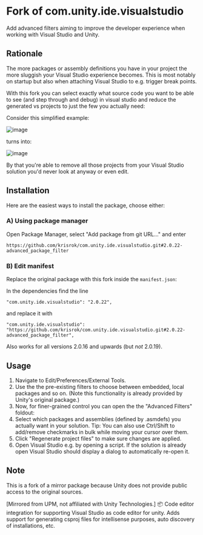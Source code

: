 # Fork of com.unity.ide.visualstudio

Add advanced filters aiming to improve the developer experience when working with Visual Studio and Unity.

## Rationale
The more packages or assembly definitions you have in your project the more sluggish your Visual Studio experience becomes.
This is most notably on startup but also when attaching Visual Studio to e.g. trigger break points.

With this fork you can select exactly what source code you want to be able to see (and step through and debug) in visual studio and reduce the generated vs projects to just the few you actually need:

Consider this simplified example:

![image](https://user-images.githubusercontent.com/3404365/192978093-41356aed-2333-4dbe-9aad-95e371720f31.png)

turns into:

![image](https://user-images.githubusercontent.com/3404365/192978279-5caf95cd-7a1e-4fe0-bc93-8fd05cc89e2d.png)

By that you're able to remove all those projects from your Visual Studio solution you'd never look at anyway or even edit.

## Installation
Here are the easiest ways to install the package, choose either:

### A) Using package manager
Open Package Manager, select "Add package from git URL..." and enter
```
https://github.com/krisrok/com.unity.ide.visualstudio.git#2.0.22-advanced_package_filter
```

### B) Edit manifest
Replace the original package with this fork inside the `manifest.json`:

In the dependencies find the line 

```
"com.unity.ide.visualstudio": "2.0.22",
```

and replace it with

```
"com.unity.ide.visualstudio": "https://github.com/krisrok/com.unity.ide.visualstudio.git#2.0.22-advanced_package_filter",
```

Also works for all versions 2.0.16 and upwards (but _not_ 2.0.19).

## Usage

1. Navigate to Edit/Preferences/External Tools.
2. Use the the pre-existing filters to choose between embedded, local packages and so on. (Note this functionality is already provided by Unity's original package.)
3. Now, for finer-grained control you can open the the "Advanced Filters" foldout:
4. Select which packages and assemblies (defined by .asmdefs) you actually want in your solution. Tip: You can also use Ctrl/Shift to add/remove checkmarks in bulk while moving your cursor over them.
5. Click "Regenerate project files" to make sure changes are applied.
6. Open Visual Studio e.g. by opening a script. If the solution is already open Visual Studio should display a dialog to automatically re-open it.

## Note
This is a fork of a mirror package because Unity does not provide public access to the original sources.

[Mirrored from UPM, not affiliated with Unity Technologies.] 📦 Code editor integration for supporting Visual Studio as code editor for unity. Adds support for generating csproj files for intellisense purposes, auto discovery of installations, etc.
